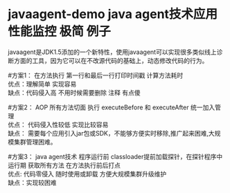 # javaagent-demo  java agent技术应用 性能监控 极简 例子


javaagent是JDK1.5添加的一个新特性，使用javaagent可以实现很多类似线上诊断方面的工具，因为它可以在不改源代码的基础上，动态修改代码的行为。


#方案1： 在方法执行 第一行和最后一行打印时间戳 计算方法耗时<br>
优点：理解简单 实现容易<br>
缺点：代码侵入高 不用时候需要删除 注释  有点傻<br>



#方案2： AOP  所有方法切面 执行 executeBefore 和  executeAfter 统一加入管理<br>
优点： 代码侵入性较低  实现比较容易<br>
缺点： 需要每个应用引入jar包或SDK，不能够方便实时移除,推广起来困难,大规模集群管理困难。<br>

#方案3：  java agent技术  程序运行前 classloader提前加载探针，在探针程序中运行期 获取所有方法 在方法执行前后打点<br>
优点: 代码零侵入 随时使用或卸载 方便大规模集群升级维护<br>
缺点：实现较困难<br>


